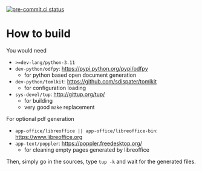 [![pre-commit.ci status](https://results.pre-commit.ci/badge/github/tharvik/curriculum-vitae/main.svg)](https://results.pre-commit.ci/latest/github/tharvik/curriculum-vitae/main)

# How to build

You would need

- `>=dev-lang/python-3.11`
- `dev-python/odfpy`: https://pypi.python.org/pypi/odfpy
  - for python based open document generation
- `dev-python/tomlkit`: https://github.com/sdispater/tomlkit
  - for configuration loading
- `sys-devel/tup`: http://gittup.org/tup/
  - for building
  - very good `make` replacement

For optional pdf generation

- `app-office/libreoffice || app-office/libreoffice-bin`: https://www.libreoffice.org
- `app-text/poppler`: https://poppler.freedesktop.org/
  - for cleaning empty pages generated by libreoffice

Then, simply go in the sources, type `tup -k` and wait for the generated files.
